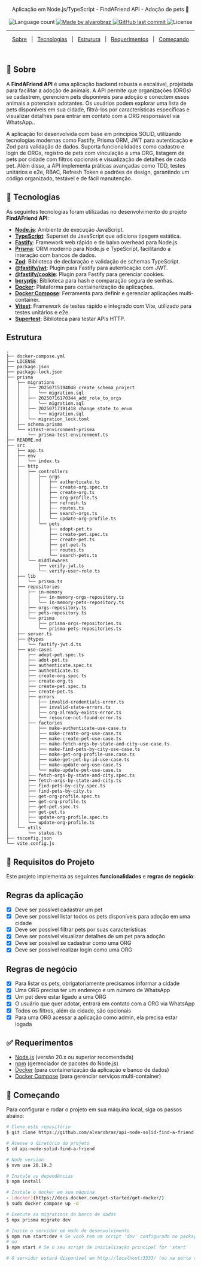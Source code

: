 
<p align="center">
  Aplicação em Node.js/TypeScript - FindAFriend API - Adoção de pets 🐾
  <br>
  <br>

  <img alt="Language count" src="https://img.shields.io/github/repo-size/alvarobraz/api-node-solid-find-a-friend"/>

  <a href="https://www.linkedin.com/in/alvarobraz/">
    <img alt="Made by alvarobraz" src="https://img.shields.io/badge/made%20by-alvarobraz-%237519C1">
  </a>

  <a href="https://github.com/alvarobraz/api-node-solid-find-a-friend/commits/main/">
    <img alt="GitHub last commit" src="https://img.shields.io/github/last-commit/alvarobraz/api-node-solid-find-a-friend">
  </a>

  <img alt="License" src="https://img.shields.io/github/license/alvarobraz/api-node-solid-find-a-friend">
</p>

---

<p align="center">
  <a href="#dart-sobre">Sobre</a> &#xa0; | &#xa0; 
  <a href="#rocket-tecnologias">Tecnologias</a> &#xa0; | &#xa0;
  <a href="#estrutura">Estrurura</a> &#xa0; | &#xa0;
  <a href="#white_check_mark-requerimentos">Requerimentos</a> &#xa0; | &#xa0;
  <a href="#checkered_flag-começando">Começando</a>
</p>

<br>

## :dart: Sobre ##

A **FindAFriend API** é uma aplicação backend robusta e escalável, projetada para facilitar a adoção de animais. A API permite que organizações (ORGs) se cadastrem, gerenciem pets disponíveis para adoção e conectem esses animais a potenciais adotantes. Os usuários podem explorar uma lista de pets disponíveis em sua cidade, filtrá-los por características específicas e visualizar detalhes para entrar em contato com a ORG responsável via WhatsApp..

A aplicação foi desenvolvida com base em princípios SOLID, utilizando tecnologias modernas como Fastify, Prisma ORM, JWT para autenticação e Zod para validação de dados. Suporta funcionalidades como cadastro e login de ORGs, registro de pets com vinculação a uma ORG, listagem de pets por cidade com filtros opcionais e visualização de detalhes de cada pet. Além disso, a API implementa práticas avançadas como TDD, testes unitários e e2e, RBAC, Refresh Token e padrões de design, garantindo um código organizado, testável e de fácil manutenção.

## :rocket: Tecnologias ##

As seguintes tecnologias foram utilizadas no desenvolvimento do projeto **FindAFriend API**:

- **[Node.js](https://nodejs.org/en/docs/)**: Ambiente de execução JavaScript.
- **[TypeScript](https://www.typescriptlang.org/)**: Superset de JavaScript que adiciona tipagem estática.
- **[Fastify](https://www.fastify.io/)**: Framework web rápido e de baixo overhead para Node.js.
- **[Prisma](https://www.prisma.io/)**: ORM moderno para Node.js e TypeScript, facilitando a interação com bancos de dados.
- **[Zod](https://zod.dev/)**: Biblioteca de declaração e validação de schemas TypeScript.
- **[@fastify/jwt](https://www.npmjs.com/package/@fastify/jwt)**: Plugin para Fastify para autenticação com JWT.
- **[@fastify/cookie](https://www.npmjs.com/package/@fastify/cookie)**: Plugin para Fastify para gerenciar cookies.
- **[bcryptjs](https://www.npmjs.com/package/bcryptjs)**: Biblioteca para hash e comparação segura de senhas.
- **[Docker](https://www.docker.com/)**: Plataforma para containerização de aplicações.
- **[Docker Compose](https://docs.docker.com/compose/)**: Ferramenta para definir e gerenciar aplicações multi-container.
- **[Vitest](https://vitest.dev/)**: Framework de testes rápido e integrado com Vite, utilizado para testes unitários e e2e.
- **[Supertest](https://www.npmjs.com/package/supertest)**: Biblioteca para testar APIs HTTP.

## Estrutura ##
```
.
├── docker-compose.yml
├── LICENSE
├── package.json
├── package-lock.json
├── prisma
│   ├── migrations
│   │   ├── 20250715194048_create_schema_project
│   │   │   └── migration.sql
│   │   ├── 20250716170344_add_role_to_orgs
│   │   │   └── migration.sql
│   │   ├── 20250717191418_change_state_to_enum
│   │   │   └── migration.sql
│   │   └── migration_lock.toml
│   ├── schema.prisma
│   └── vitest-environment-prisma
│       └── prisma-test-environment.ts
├── README.md
├── src
│   ├── app.ts
│   ├── env
│   │   └── index.ts
│   ├── http
│   │   ├── controllers
│   │   │   ├── orgs
│   │   │   │   ├── authenticate.ts
│   │   │   │   ├── create-org.spec.ts
│   │   │   │   ├── create-org.ts
│   │   │   │   ├── org-profile.ts
│   │   │   │   ├── refresh.ts
│   │   │   │   ├── routes.ts
│   │   │   │   ├── search-orgs.ts
│   │   │   │   └── update-org-profile.ts
│   │   │   └── pets
│   │   │       ├── adopt-pet.ts
│   │   │       ├── create-pet.spec.ts
│   │   │       ├── create-pet.ts
│   │   │       ├── get-pet.ts
│   │   │       ├── routes.ts
│   │   │       └── search-pets.ts
│   │   └── middlewares
│   │       ├── verify-jwt.ts
│   │       └── verify-user-role.ts
│   ├── lib
│   │   └── prisma.ts
│   ├── repositories
│   │   ├── in-memory
│   │   │   ├── in-memory-orgs-repository.ts
│   │   │   └── in-memory-pets-repository.ts
│   │   ├── orgs-repository.ts
│   │   ├── pets-repository.ts
│   │   └── prisma
│   │       ├── prisma-orgs-repositories.ts
│   │       └── prisma-pets-repositories.ts
│   ├── server.ts
│   ├── @types
│   │   └── fastify-jwt.d.ts
│   ├── use-cases
│   │   ├── adopt-pet.spec.ts
│   │   ├── adot-pet.ts
│   │   ├── authenticate.spec.ts
│   │   ├── authenticate.ts
│   │   ├── create-org.spec.ts
│   │   ├── create-org.ts
│   │   ├── create-pet.spec.ts
│   │   ├── create-pet.ts
│   │   ├── errors
│   │   │   ├── invalid-credentials-error.ts
│   │   │   ├── invalid-state-errors.ts
│   │   │   ├── org-already-exists-error.ts
│   │   │   └── resource-not-found-error.ts
│   │   ├── factories
│   │   │   ├── make-authenticate-use-case.ts
│   │   │   ├── make-create-org-use-case.ts
│   │   │   ├── make-create-pet-use-case.ts
│   │   │   ├── make-fetch-orgs-by-state-and-city-use-case.ts
│   │   │   ├── make-find-pets-by-city-use-case.ts
│   │   │   ├── make-get-org-profile-use.case.ts
│   │   │   ├── make-get-pet-by-id-use-case.ts
│   │   │   ├── make-update-org-use-case.ts
│   │   │   └── make-update-pet-use-case.ts
│   │   ├── fetch-orgs-by-state-and-city.spec.ts
│   │   ├── fetch-orgs-by-state-and-city.ts
│   │   ├── find-pets-by-city.spec.ts
│   │   ├── find-pets-by-city.ts
│   │   ├── get-org-profile.spec.ts
│   │   ├── get-org-profile.ts
│   │   ├── get-pet.spec.ts
│   │   ├── get-pet.ts
│   │   ├── update-org-profile.spec.ts
│   │   └── update-org-profile.ts
│   └── utils
│       └── states.ts
├── tsconfig.json
└── vite.config.js
```
## :memo: Requisitos do Projeto ##

Este projeto implementa as seguintes **funcionalidades** e **regras de negócio**:

## Regras da aplicação

- [X] Deve ser possível cadastrar um pet
- [X] Deve ser possível listar todos os pets disponíveis para adoção em uma cidade
- [X] Deve ser possível filtrar pets por suas características
- [X] Deve ser possível visualizar detalhes de um pet para adoção
- [X] Deve ser possível se cadastrar como uma ORG
- [X] Deve ser possível realizar login como uma ORG

## Regras de negócio

- [X] Para listar os pets, obrigatoriamente precisamos informar a cidade
- [X] Uma ORG precisa ter um endereço e um número de WhatsApp
- [X] Um pet deve estar ligado a uma ORG
- [X] O usuário que quer adotar, entrará em contato com a ORG via WhatsApp
- [X] Todos os filtros, além da cidade, são opcionais
- [X] Para uma ORG acessar a aplicação como admin, ela precisa estar logada

## :white_check_mark: Requerimentos ##

- [Node.js](https://nodejs.org/en/) (versão 20.x ou superior recomendada)
- [npm](https://www.npmjs.com/) (gerenciador de pacotes do Node.js)
- [Docker](https://www.docker.com/) (para containerização da aplicação e banco de dados)
- [Docker Compose](https://docs.docker.com/compose/) (para gerenciar serviços multi-container)

## :checkered_flag: Começando ##

Para configurar e rodar o projeto em sua máquina local, siga os passos abaixo:

```bash
# Clone este repositório
$ git clone https://github.com/alvarobraz/api-node-solid-find-a-friend.git

# Acesse o diretório do projeto
$ cd api-node-solid-find-a-friend

# Node version
$ nvm use 20.19.3

# Instale as dependências
$ npm install

# Instale o docker em sua máquina
- [docker](https://docs.docker.com/get-started/get-docker/)
$ sudo docker compose up -d

# Execute as migrations do banco de dados
$ npx prisma migrate dev

# Inicie o servidor em modo de desenvolvimento
$ npm run start:dev # Se você tem um script 'dev' configurado no package.json
# ou
$ npm start # Se o seu script de inicialização principal for 'start'

# O servidor estará disponível em http://localhost:3333/ (ou na porta configurada em seu .env)